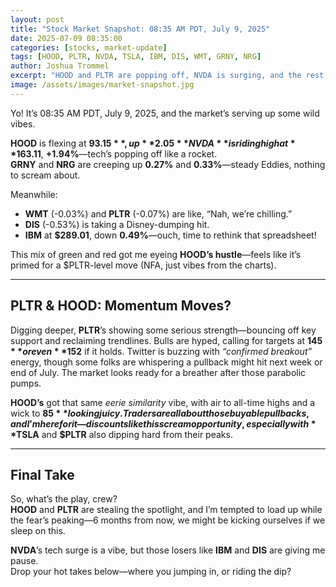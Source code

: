 ```yaml
---
layout: post
title: "Stock Market Snapshot: 08:35 AM PDT, July 9, 2025"
date: 2025-07-09 08:35:00
categories: [stocks, market-update]
tags: [HOOD, PLTR, NVDA, TSLA, IBM, DIS, WMT, GRNY, NRG]
author: Joshua Trommel
excerpt: "HOOD and PLTR are popping off, NVDA is surging, and the rest of the market’s a mix of green and red. Here's the vibe check from 08:35 AM PDT, July 9, 2025."
image: /assets/images/market-snapshot.jpg
---
```


Yo! It’s 08:35 AM PDT, July 9, 2025, and the market’s serving up some wild vibes.

**HOOD** is flexing at **$93.15**, up **2.05%**—bullish AF, straight fire!  
**NVDA** is riding high at **$163.11**, **+1.94%**—tech’s popping off like a rocket.  
**GRNY** and **NRG** are creeping up **0.27%** and **0.33%**—steady Eddies, nothing to scream about.  

Meanwhile:  
- **WMT** (-0.03%) and **PLTR** (-0.07%) are like, “Nah, we’re chilling.”  
- **DIS** (-0.53%) is taking a Disney-dumping hit.  
- **IBM** at **$289.01**, down **0.49%**—ouch, time to rethink that spreadsheet!

This mix of green and red got me eyeing **HOOD’s hustle**—feels like it’s primed for a $PLTR-level move (NFA, just vibes from the charts).

---

## PLTR & HOOD: Momentum Moves?

Digging deeper, **PLTR**’s showing some serious strength—bouncing off key support and reclaiming trendlines. Bulls are hyped, calling for targets at **$145** or even **$152** if it holds. Twitter is buzzing with *“confirmed breakout”* energy, though some folks are whispering a pullback might hit next week or end of July. The market looks ready for a breather after those parabolic pumps.

**HOOD’s** got that same *eerie similarity* vibe, with air to all-time highs and a wick to **$85** looking juicy. Traders are all about those buyable pullbacks, and I’m here for it—discounts like this scream opportunity, especially with **$TSLA** and **$PLTR** also dipping hard from their peaks.

---

## Final Take

So, what’s the play, crew?  
**HOOD** and **PLTR** are stealing the spotlight, and I’m tempted to load up while the fear’s peaking—6 months from now, we might be kicking ourselves if we sleep on this.

**NVDA**’s tech surge is a vibe, but those losers like **IBM** and **DIS** are giving me pause.  
Drop your hot takes below—where you jumping in, or riding the dip?

